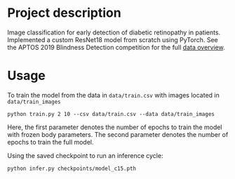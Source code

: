 # Project description
Image classification for early detection of diabetic retinopathy in patients. Implemented a
custom ResNet18 model from scratch using PyTorch. See the APTOS 2019 Blindness Detection competition
for the full [data overview](https://www.kaggle.com/c/aptos2019-blindness-detection/overview).

# Usage
To train the model from the data in `data/train.csv` with 
images located in `data/train_images`
```shell
python train.py 2 10 --csv data/train.csv --data data/train_images
```
Here, the first parameter denotes the number of epochs to train the model with
frozen body parameters. The second parameter denotes the number of epochs to train
the full model.

Using the saved checkpoint to run an inference cycle:
```shell
python infer.py checkpoints/model_c15.pth
```